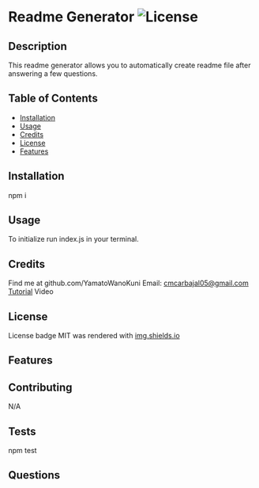 # Readme Generator ![License](https://img.shields.io/badge/license-MIT-green.svg)
## Description
This readme generator allows you to automatically create readme file after answering a few questions.
## Table of Contents 

- [Installation](#installation)
- [Usage](#usage)
- [Credits](#credits)
- [License](#license)
- [Features](#features)

## Installation
npm i

## Usage
To initialize run index.js in your terminal.

## Credits
Find me at github.com/YamatoWanoKuni 
Email: [cmcarbajal05@gmail.com](mailto:cmcarbajal05@gmail.com)
[Tutorial](https://youtu.be/jZlwT-xmcgU) Video
## License
License badge MIT was rendered with [img.shields.io](https://img.shields.io)

## Features

## Contributing
N/A

## Tests

npm test

## Questions

